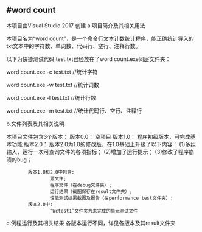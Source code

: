 #word count
----
本项目由Visual Studio 2017 创建
a.项目简介及其相关用法 

本项目名为“word count”，是一个命令行文本计数统计程序，能正确统计导入的txt文本中的字符数、单词数、代码行、空行、注释行数。

以下为快捷测试代码,test.txt已经放在了word count.exe同层文件夹：

word count.exe -c test.txt //统计字符

word count.exe -w test.txt //统计词数

word count.exe -l test.txt //统计行数

word count.exe -m test.txt //统计代码行、空行、注释行


b.文件列表及其相关说明

本项目文件包含3个版本：
版本0.0：
		空项目
版本1.0：
		程序初级版本，可完成基本功能
版本2.0：
			版本2.0为1.0的修改版，在1.0基础上升级了以下内容：
			(1)多组输入，运行一次可查询文件的各项指标；
			(2)增加了运行提示；
			(3)修改了程序崩溃的bug；

			版本1.0和2.0中包含:
					源文件;
					程序文件（在debug文件夹）;
					运行结果（截图保存在result文件夹）;
					性能测试结果截图及报告（在performance test文件夹）;
			版本2.0中:
					“Wctest1”文件夹为未完成的单元测试文件

c.例程运行及其相关结果
	各版本运行不同，详见各版本及其result文件夹